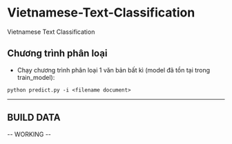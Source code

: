 # Vietnamese-Text-Classification
Vietnamese Text Classification

## Chương trình phân loại 
- Chạy chương trình phân loại 1 văn bản bất kì (model đã tồn tại trong train_model): 
```
python predict.py -i <filename document>
```
------

## BUILD DATA

-- WORKING --
